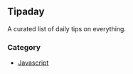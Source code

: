 ## Tipaday

A curated list of daily tips on everything.

### Category

* [Javascript](https://github.com/loverajoel)


